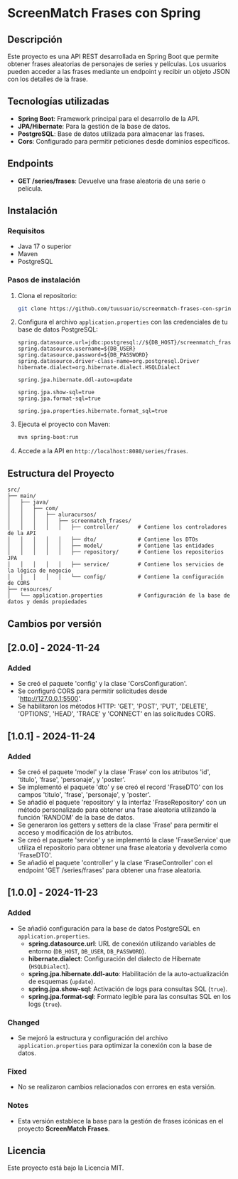 
# ScreenMatch Frases con Spring

## Descripción

Este proyecto es una API REST desarrollada en Spring Boot que permite obtener frases aleatorias de personajes de series y películas. Los usuarios pueden acceder a las frases mediante un endpoint y recibir un objeto JSON con los detalles de la frase.

## Tecnologías utilizadas

- **Spring Boot**: Framework principal para el desarrollo de la API.
- **JPA/Hibernate**: Para la gestión de la base de datos.
- **PostgreSQL**: Base de datos utilizada para almacenar las frases.
- **Cors**: Configurado para permitir peticiones desde dominios específicos.

## Endpoints

- **GET /series/frases**: Devuelve una frase aleatoria de una serie o película.

## Instalación

### Requisitos

- Java 17 o superior
- Maven
- PostgreSQL

### Pasos de instalación

1. Clona el repositorio:
    ```bash
    git clone https://github.com/tuusuario/screenmatch-frases-con-spring.git
    ```

2. Configura el archivo `application.properties` con las credenciales de tu base de datos PostgreSQL:

    ```properties
    spring.datasource.url=jdbc:postgresql://${DB_HOST}/screenmatch_frases
    spring.datasource.username=${DB_USER}
    spring.datasource.password=${DB_PASSWORD}
    spring.datasource.driver-class-name=org.postgresql.Driver
    hibernate.dialect=org.hibernate.dialect.HSQLDialect

    spring.jpa.hibernate.ddl-auto=update

    spring.jpa.show-sql=true
    spring.jpa.format-sql=true

    spring.jpa.properties.hibernate.format_sql=true
    ```

3. Ejecuta el proyecto con Maven:

    ```bash
    mvn spring-boot:run
    ```

4. Accede a la API en `http://localhost:8080/series/frases`.

## Estructura del Proyecto

```
src/
├── main/
│   ├── java/
│   │   ├── com/
│   │   │   ├── aluracursos/
│   │   │   │   ├── screenmatch_frases/
│   │   │   │   │   ├── controller/      # Contiene los controladores de la API
│   │   │   │   │   ├── dto/             # Contiene los DTOs
│   │   │   │   │   ├── model/           # Contiene las entidades
│   │   │   │   │   ├── repository/      # Contiene los repositorios JPA
│   │   │   │   │   ├── service/         # Contiene los servicios de la lógica de negocio
│   │   │   │   │   └── config/          # Contiene la configuración de CORS
├── resources/
│   └── application.properties           # Configuración de la base de datos y demás propiedades
```

## Cambios por versión

## [2.0.0] - 2024-11-24

### Added
- Se creó el paquete 'config' y la clase 'CorsConfiguration'.
- Se configuró CORS para permitir solicitudes desde 'http://127.0.0.1:5500'.
- Se habilitaron los métodos HTTP: 'GET', 'POST', 'PUT', 'DELETE', 'OPTIONS', 'HEAD', 'TRACE' y 'CONNECT' en las solicitudes CORS.

## [1.0.1] - 2024-11-24

### Added
- Se creó el paquete 'model' y la clase 'Frase' con los atributos 'id', 'titulo', 'frase', 'personaje', y 'poster'.
- Se implementó el paquete 'dto' y se creó el record 'FraseDTO' con los campos 'titulo', 'frase', 'personaje', y 'poster'.
- Se añadió el paquete 'repository' y la interfaz 'FraseRepository' con un método personalizado para obtener una frase aleatoria utilizando la función 'RANDOM' de la base de datos.
- Se generaron los getters y setters de la clase 'Frase' para permitir el acceso y modificación de los atributos.
- Se creó el paquete 'service' y se implementó la clase 'FraseService' que utiliza el repositorio para obtener una frase aleatoria y devolverla como 'FraseDTO'.
- Se añadió el paquete 'controller' y la clase 'FraseController' con el endpoint 'GET /series/frases' para obtener una frase aleatoria.

## [1.0.0] - 2024-11-23

### Added
- Se añadió configuración para la base de datos PostgreSQL en `application.properties`.
    - **spring.datasource.url**: URL de conexión utilizando variables de entorno (`DB_HOST`, `DB_USER`, `DB_PASSWORD`).
    - **hibernate.dialect**: Configuración del dialecto de Hibernate (`HSQLDialect`).
    - **spring.jpa.hibernate.ddl-auto**: Habilitación de la auto-actualización de esquemas (`update`).
    - **spring.jpa.show-sql**: Activación de logs para consultas SQL (`true`).
    - **spring.jpa.format-sql**: Formato legible para las consultas SQL en los logs (`true`).

### Changed
- Se mejoró la estructura y configuración del archivo `application.properties` para optimizar la conexión con la base de datos.

### Fixed
- No se realizaron cambios relacionados con errores en esta versión.

### Notes
- Esta versión establece la base para la gestión de frases icónicas en el proyecto **ScreenMatch Frases**.
## Licencia

Este proyecto está bajo la Licencia MIT.
